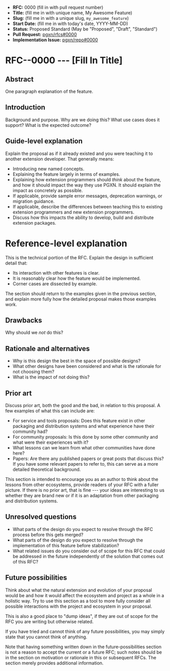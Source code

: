 *   **RFC:** 0000 (fill in with pull request number)
*   **Title:** (fill me in with unique name, My Awesome Feature)
*   **Slug:** (fill me in with a unique slug, `my_awesome_feature`)
*   **Start Date:** (fill me in with today's date, YYYY-MM-DD)
*   **Status:** Proposed Standard (May be "Proposed", "Draft", "Standard")
*   **Pull Request:** [pgxn/rfcs#0000](https://github.com/pgxn/rfcs/pull/0000)
*   **Implementation Issue:** [pgxn/repo#0000](https://github.com/pgxn/repo/issues/0000)

# RFC--0000 --- [Fill In Title]

## Abstract

One paragraph explanation of the feature.

## Introduction

Background and purpose. Why are we doing this? What use cases does it support?
What is the expected outcome?

## Guide-level explanation

Explain the proposal as if it already existed and you were teaching it to
another extension developer. That generally means:

*   Introducing new named concepts.
*   Explaining the feature largely in terms of examples.
*   Explaining how extension programmers should *think* about the feature, and
    how it should impact the way they use PGXN. It should explain the impact
    as concretely as possible.
*   If applicable, provide sample error messages, deprecation warnings, or
    migration guidance.
*   If applicable, describe the differences between teaching this to existing
    extension programmers and new extension programmers.
*   Discuss how this impacts the ability to develop, build and distribute
    extension packages.

# Reference-level explanation

This is the technical portion of the RFC. Explain the design in sufficient
detail that:

*    Its interaction with other features is clear.
*    It is reasonably clear how the feature would be implemented.
*    Corner cases are dissected by example.

The section should return to the examples given in the previous section, and
explain more fully how the detailed proposal makes those examples work.

## Drawbacks

Why should we *not* do this?

## Rationale and alternatives

*    Why is this design the best in the space of possible designs?
*    What other designs have been considered and what is the rationale for not
     choosing them?
*    What is the impact of not doing this?

## Prior art

Discuss prior art, both the good and the bad, in relation to this proposal. A
few examples of what this can include are:

*    For service and tools proposals: Does this feature exist in other
     packaging and distribution systems and what experience have their
     community had?
*    For community proposals: Is this done by some other community and what
     were their experiences with it?
*    What lessons can we learn from what other communities have done here?
*    Papers: Are there any published papers or great posts that discuss this?
     If you have some relevant papers to refer to, this can serve as a more
     detailed theoretical background.

This section is intended to encourage you as an author to think about the
lessons from other ecosystems, provide readers of your RFC with a fuller
picture. If there is no prior art, that is fine --- your ideas are interesting
to us whether they are brand new or if it is an adaptation from other
packaging and distribution systems.

## Unresolved questions

*    What parts of the design do you expect to resolve through the RFC process
     before this gets merged?
*    What parts of the design do you expect to resolve through the
     implementation of this feature before stabilization?
*    What related issues do you consider out of scope for this RFC that could
     be addressed in the future independently of the solution that comes out
     of this RFC?

## Future possibilities

Think about what the natural extension and evolution of your proposal would be
and how it would affect the ecosystem and project as a whole in a holistic
way. Try to use this section as a tool to more fully consider all possible
interactions with the project and ecosystem in your proposal.

This is also a good place to "dump ideas", if they are out of scope for the
RFC you are writing but otherwise related.

If you have tried and cannot think of any future possibilities,
you may simply state that you cannot think of anything.

Note that having something written down in the future-possibilities section
is not a reason to accept the current or a future RFC; such notes should be
in the section on motivation or rationale in this or subsequent RFCs.
The section merely provides additional information.
